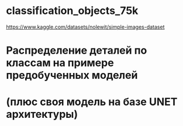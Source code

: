 # classification_objects_75k
https://www.kaggle.com/datasets/nolewit/simple-images-dataset

# Распределение деталей по классам на примере предобученных моделей
# (плюс своя модель на базе UNET архитектуры)

